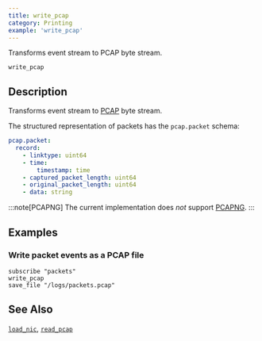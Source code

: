 ```yaml
---
title: write_pcap
category: Printing
example: 'write_pcap'
---
```


Transforms event stream to PCAP byte stream.

```tql
write_pcap
```

## Description

Transforms event stream to [PCAP][pcap-rfc] byte stream.

[pcap-rfc]: https://datatracker.ietf.org/doc/id/draft-gharris-opsawg-pcap-00.html

The structured representation of packets has the `pcap.packet` schema:

```yaml
pcap.packet:
  record:
    - linktype: uint64
    - time:
        timestamp: time
    - captured_packet_length: uint64
    - original_packet_length: uint64
    - data: string
```

:::note[PCAPNG]
The current implementation does *not* support [PCAPNG][pcapng-rfc].
:::

[pcapng-rfc]: https://www.ietf.org/archive/id/draft-tuexen-opsawg-pcapng-05.html

## Examples

### Write packet events as a PCAP file

```tql
subscribe "packets"
write_pcap
save_file "/logs/packets.pcap"
```

## See Also

[`load_nic`](/reference/operators/load_nic),
[`read_pcap`](/reference/operators/read_pcap)
